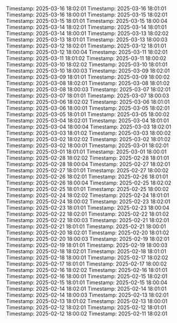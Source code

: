 Timestamp: 2025-03-16 18:02:01
Timestamp: 2025-03-16 18:01:01
Timestamp: 2025-03-16 18:00:01
Timestamp: 2025-03-15 18:02:01
Timestamp: 2025-03-15 18:01:01
Timestamp: 2025-03-15 18:00:04
Timestamp: 2025-03-14 18:02:01
Timestamp: 2025-03-14 18:01:01
Timestamp: 2025-03-14 18:00:01
Timestamp: 2025-03-13 18:02:02
Timestamp: 2025-03-13 18:01:01
Timestamp: 2025-03-13 18:00:03
Timestamp: 2025-03-12 18:02:01
Timestamp: 2025-03-12 18:01:01
Timestamp: 2025-03-12 18:00:04
Timestamp: 2025-03-11 18:02:01
Timestamp: 2025-03-11 18:01:02
Timestamp: 2025-03-11 18:00:02
Timestamp: 2025-03-10 18:02:02
Timestamp: 2025-03-10 18:01:01
Timestamp: 2025-03-10 18:00:03
Timestamp: 2025-03-09 18:02:01
Timestamp: 2025-03-09 18:01:01
Timestamp: 2025-03-09 18:00:02
Timestamp: 2025-03-08 18:02:01
Timestamp: 2025-03-08 18:01:02
Timestamp: 2025-03-08 18:00:03
Timestamp: 2025-03-07 18:02:01
Timestamp: 2025-03-07 18:01:01
Timestamp: 2025-03-07 18:00:03
Timestamp: 2025-03-06 18:02:02
Timestamp: 2025-03-06 18:01:01
Timestamp: 2025-03-06 18:00:01
Timestamp: 2025-03-05 18:02:01
Timestamp: 2025-03-05 18:01:01
Timestamp: 2025-03-05 18:00:02
Timestamp: 2025-03-04 18:02:01
Timestamp: 2025-03-04 18:01:01
Timestamp: 2025-03-04 18:00:04
Timestamp: 2025-03-03 18:02:01
Timestamp: 2025-03-03 18:01:02
Timestamp: 2025-03-03 18:00:02
Timestamp: 2025-03-02 18:02:02
Timestamp: 2025-03-02 18:01:02
Timestamp: 2025-03-02 18:00:01
Timestamp: 2025-03-01 18:02:01
Timestamp: 2025-03-01 18:01:01
Timestamp: 2025-03-01 18:00:01
Timestamp: 2025-02-28 18:02:02
Timestamp: 2025-02-28 18:01:01
Timestamp: 2025-02-28 18:00:04
Timestamp: 2025-02-27 18:02:01
Timestamp: 2025-02-27 18:01:01
Timestamp: 2025-02-27 18:00:02
Timestamp: 2025-02-26 18:02:01
Timestamp: 2025-02-26 18:01:01
Timestamp: 2025-02-26 18:00:04
Timestamp: 2025-02-25 18:02:02
Timestamp: 2025-02-25 18:01:01
Timestamp: 2025-02-25 18:00:02
Timestamp: 2025-02-24 18:02:02
Timestamp: 2025-02-24 18:01:01
Timestamp: 2025-02-24 18:00:02
Timestamp: 2025-02-23 18:02:01
Timestamp: 2025-02-23 18:01:01
Timestamp: 2025-02-23 18:00:04
Timestamp: 2025-02-22 18:02:01
Timestamp: 2025-02-22 18:01:02
Timestamp: 2025-02-22 18:00:03
Timestamp: 2025-02-21 18:02:01
Timestamp: 2025-02-21 18:01:01
Timestamp: 2025-02-21 18:00:01
Timestamp: 2025-02-20 18:02:01
Timestamp: 2025-02-20 18:01:02
Timestamp: 2025-02-20 18:00:03
Timestamp: 2025-02-19 18:02:01
Timestamp: 2025-02-19 18:01:01
Timestamp: 2025-02-19 18:00:03
Timestamp: 2025-02-18 18:02:01
Timestamp: 2025-02-18 18:01:01
Timestamp: 2025-02-18 18:00:01
Timestamp: 2025-02-17 18:02:02
Timestamp: 2025-02-17 18:01:01
Timestamp: 2025-02-17 18:00:02
Timestamp: 2025-02-16 18:02:02
Timestamp: 2025-02-16 18:01:01
Timestamp: 2025-02-16 18:00:01
Timestamp: 2025-02-15 18:02:01
Timestamp: 2025-02-15 18:01:01
Timestamp: 2025-02-15 18:00:04
Timestamp: 2025-02-14 18:02:01
Timestamp: 2025-02-14 18:01:01
Timestamp: 2025-02-14 18:00:03
Timestamp: 2025-02-13 18:02:01
Timestamp: 2025-02-13 18:01:02
Timestamp: 2025-02-13 18:00:01
Timestamp: 2025-02-12 18:02:01
Timestamp: 2025-02-12 18:01:01
Timestamp: 2025-02-12 18:00:02
Timestamp: 2025-02-11 18:02:01
